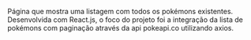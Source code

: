 Página que mostra uma listagem com todos os pokémons existentes.
Desenvolvida com React.js, o foco do projeto foi a integração da lista de pokémons com paginação através da api pokeapi.co utilizando axios.